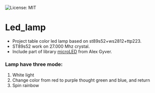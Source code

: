![License: MIT](https://img.shields.io/badge/License-MIT-green.svg)
# Led_lamp

- Project table color led lamp based on st89s52+ws2812+ttp223.
- ST89s52 work on 27.000 Mhz crystal.
- Include part of library [microLED](https://github.com/GyverLibs/microLED) from Alex Gyver.
### Lamp have three mode:
1. White light
2. Change color from red to purple thought green and blue, and return
3. Spin rainbow

